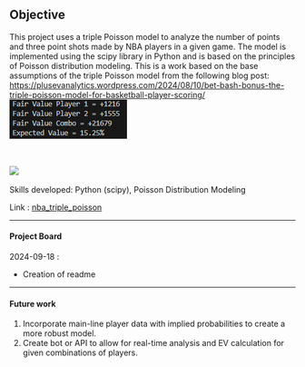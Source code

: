 
## Objective

This project uses a triple Poisson model to analyze the number of points and three point shots made by NBA players in a given game. The model is implemented using the scipy library in Python and is based on the principles of Poisson distribution modeling.
This is a work based on the base assumptions of the triple Poisson model from the following blog post: https://plusevanalytics.wordpress.com/2024/08/10/bet-bash-bonus-the-triple-poisson-model-for-basketball-player-scoring/ 
<br>
![](images/output_example.png)

<br>

[![](https://img.shields.io/badge/Python-white?logo=Python)](#)

Skills developed: Python (scipy), Poisson Distribution Modeling

Link : [nba_triple_poisson](https://github.com/MattDennahower/mattdennahower.github.io/tree/main/docs/nba_triple_poisson)

----
#### Project Board

2024-09-18 : 

- Creation of readme

----
#### Future work

1. Incorporate main-line player data with implied probabilities to create a more robust model.
2. Create bot or API to allow for real-time analysis and EV calculation for given combinations of players.
